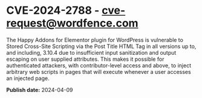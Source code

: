 # CVE-2024-2788 - cve-request@wordfence.com

The Happy Addons for Elementor plugin for WordPress is vulnerable to Stored Cross-Site Scripting via the Post Title HTML Tag in all versions up to, and including, 3.10.4 due to insufficient input sanitization and output escaping on user supplied attributes. This makes it possible for authenticated attackers, with contributor-level access and above, to inject arbitrary web scripts in pages that will execute whenever a user accesses an injected page.

**Publish date:** 2024-04-09
